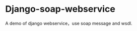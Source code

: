 Django-soap-webservice
======================

A demo of django webservice，use soap message and wsdl.
